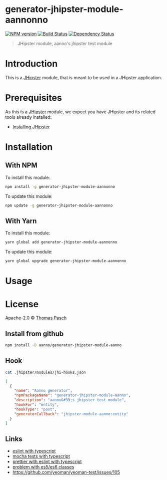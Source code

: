 # generator-jhipster-module-aannonno

[![NPM version][npm-image]][npm-url] [![Build Status][github-actions-image]][github-actions-url] [![Dependency Status][daviddm-image]][daviddm-url]

> JHipster module, aanno&#39;s jhipster test module

# Introduction

This is a [JHipster](https://www.jhipster.tech/) module, that is meant to be used in a JHipster application.

# Prerequisites

As this is a [JHipster](https://www.jhipster.tech/) module, we expect you have JHipster and its related tools already installed:

- [Installing JHipster](https://www.jhipster.tech/installation/)

# Installation

## With NPM

To install this module:

```bash
npm install -g generator-jhipster-module-aannonno
```

To update this module:

```bash
npm update -g generator-jhipster-module-aannonno
```

## With Yarn

To install this module:

```bash
yarn global add generator-jhipster-module-aannonno
```

To update this module:

```bash
yarn global upgrade generator-jhipster-module-aannonno
```

# Usage

# License

Apache-2.0 © [Thomas Pasch]()

[npm-image]: https://img.shields.io/npm/v/generator-jhipster-module-aannonno.svg
[npm-url]: https://npmjs.org/package/generator-jhipster-module-aannonno
[github-actions-image]: https://github.com/aanno/generator-jhipster-module-aannonno/workflows/Build/badge.svg
[github-actions-url]: https://github.com/aanno/generator-jhipster-module-aannonno/actions
[daviddm-image]: https://david-dm.org/aanno/generator-jhipster-module-aannonno.svg?theme=shields.io
[daviddm-url]: https://david-dm.org/aanno/generator-jhipster-module-aannonno

## Install from github

```bash
npm install -D aanno/generator-jhipster-module-aanno
```

## Hook

```bash
cat .jhipster/modules/jhi-hooks.json
```

```json
[
  {
    "name": "Aanno generator",
    "npmPackageName": "generator-jhipster-module-aanno",
    "description": "aanno&#39;s jhipster test module",
    "hookFor": "entity",
    "hookType": "post",
    "generatorCallback": "jhipster-module-aanno:entity"
  }
]
```

## Links

- [eslint with typescript](https://github.com/typescript-eslint/typescript-eslint/blob/master/docs/getting-started/linting/README.md)
- [mocha tests with typescript](https://journal.artfuldev.com/unit-testing-node-applications-with-typescript-using-mocha-and-chai-384ef05f32b2)
- [prettier with eslint with typescript](https://www.robertcooper.me/using-eslint-and-prettier-in-a-typescript-project/)
- [problem with es5/es6 classes](https://stackoverflow.com/questions/51860043/javascript-es6-typeerror-class-constructor-client-cannot-be-invoked-without-ne)
- https://github.com/yeoman/yeoman-test/issues/105
